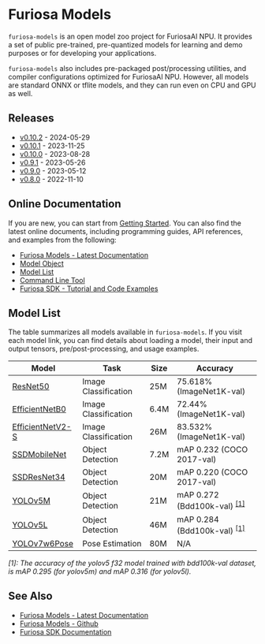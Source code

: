 Furiosa Models
======================
`furiosa-models` is an open model zoo project for FuriosaAI NPU.
It provides a set of public pre-trained, pre-quantized models for learning and demo purposes or
for developing your applications.

`furiosa-models` also includes pre-packaged post/processing utilities, and compiler configurations optimized
for FuriosaAI NPU. However, all models are standard ONNX or tflite models,
and they can run even on CPU and GPU as well.

## Releases
* [v0.10.2](https://furiosa-ai.github.io/furiosa-models/v0.10.2/changelog/) - 2024-05-29
* [v0.10.1](https://furiosa-ai.github.io/furiosa-models/v0.10.1/changelog/) - 2023-11-25
* [v0.10.0](https://furiosa-ai.github.io/furiosa-models/v0.10.0/changelog/) - 2023-08-28
* [v0.9.1](https://furiosa-ai.github.io/furiosa-models/v0.9.1/changelog/) - 2023-05-26
* [v0.9.0](https://furiosa-ai.github.io/furiosa-models/v0.9.0/changelog/) - 2023-05-12
* [v0.8.0](https://furiosa-ai.github.io/furiosa-models/v0.8.0/changelog/) - 2022-11-10

## Online Documentation
If you are new, you can start from [Getting Started](https://furiosa-ai.github.io/furiosa-models/v0.10.2/getting_started/).
You can also find the latest online documents,
including programming guides, API references, and examples from the following:

* [Furiosa Models - Latest Documentation](https://furiosa-ai.github.io/furiosa-models/latest/)
* [Model Object](https://furiosa-ai.github.io/furiosa-models/v0.10.2/model_object/)
* [Model List](https://furiosa-ai.github.io/furiosa-models/v0.10.2/#model_list)
* [Command Line Tool](https://furiosa-ai.github.io/furiosa-models/v0.10.2/command_line_tool/)
* [Furiosa SDK - Tutorial and Code Examples](https://furiosa-ai.github.io/docs/v0.10.2/en/software/tutorials.html)


## <a name="model_list"></a>Model List
The table summarizes all models available in `furiosa-models`. If you visit each model link,
you can find details about loading a model, their input and output tensors, pre/post-processing, and usage examples.

| Model                                                                                             | Task                 | Size | Accuracy                  |
| ------------------------------------------------------------------------------------------------- | -------------------- | ---- | ------------------------- |
| [ResNet50](https://furiosa-ai.github.io/furiosa-models/v0.10.2/models/resnet50_v1.5/)             | Image Classification | 25M  | 75.618% (ImageNet1K-val)  |
| [EfficientNetB0](https://furiosa-ai.github.io/furiosa-models/v0.10.2/models/efficientnet_b0/)     | Image Classification | 6.4M | 72.44% (ImageNet1K-val)   |
| [EfficientNetV2-S](https://furiosa-ai.github.io/furiosa-models/v0.10.2/models/efficientnet_v2_s/) | Image Classification | 26M  | 83.532% (ImageNet1K-val)  |
| [SSDMobileNet](https://furiosa-ai.github.io/furiosa-models/v0.10.2/models/ssd_mobilenet/)         | Object Detection     | 7.2M | mAP 0.232 (COCO 2017-val) |
| [SSDResNet34](https://furiosa-ai.github.io/furiosa-models/v0.10.2/models/ssd_resnet34/)           | Object Detection     | 20M  | mAP 0.220 (COCO 2017-val) |
| [YOLOv5M](https://furiosa-ai.github.io/furiosa-models/v0.10.2/models/yolov5m/)                    | Object Detection     | 21M  | mAP 0.272 (Bdd100k-val) <sup>[[1]](#footnote_1)</sup> |
| [YOLOv5L](https://furiosa-ai.github.io/furiosa-models/v0.10.2/models/yolov5l/)                    | Object Detection     | 46M  | mAP 0.284 (Bdd100k-val) <sup>[[1]](#footnote_1)</sup> |
| [YOLOv7w6Pose](https://furiosa-ai.github.io/furiosa-models/v0.10.2/models/yolov7_w6_pose/)        | Pose Estimation      | 80M  | N/A                       |

_<a name="footnote_1">[1]</a>: The accuracy of the yolov5 f32 model trained with bdd100k-val dataset, is mAP 0.295 (for yolov5m) and mAP 0.316 (for yolov5l)._

## See Also
* [Furiosa Models - Latest Documentation](https://furiosa-ai.github.io/furiosa-models/latest/)
* [Furiosa Models - Github](https://github.com/furiosa-ai/furiosa-models)
* [Furiosa SDK Documentation](https://furiosa-ai.github.io/docs/latest/en/)
